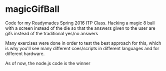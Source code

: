 # magicGifBall
Code for my Readymades Spring 2016 ITP Class. Hacking a magic 8 ball with a screen instead of the die so that the answers given to the user are gifs instead of the traditional yes/no answers

Many exercises were done in order to test the best approach for this, which is why you'll see many different coes/scripts in different languages and for different hardware. 

As of now, the node.js code is the winner
